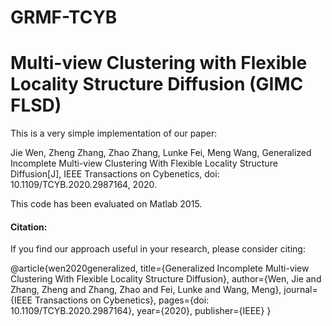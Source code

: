 # GRMF-TCYB

# Multi-view Clustering with Flexible Locality Structure Diffusion (GIMC FLSD)
This is a very simple implementation of our paper:

Jie Wen, Zheng Zhang, Zhao Zhang, Lunke Fei, Meng Wang, Generalized Incomplete Multi-view Clustering With Flexible Locality Structure Diffusion[J], IEEE Transactions on Cybenetics, doi: 10.1109/TCYB.2020.2987164, 2020.

This code has been evaluated on Matlab 2015.

#### Citation:

If you find our approach useful in your research, please consider citing:

@article{wen2020generalized,
  title={Generalized Incomplete Multi-view Clustering With Flexible Locality Structure Diffusion},
  author={Wen, Jie and Zhang, Zheng and Zhang, Zhao and Fei, Lunke and Wang, Meng},
  journal={IEEE Transactions on Cybenetics},
  pages={doi: 10.1109/TCYB.2020.2987164},
  year={2020},
  publisher={IEEE}
}
